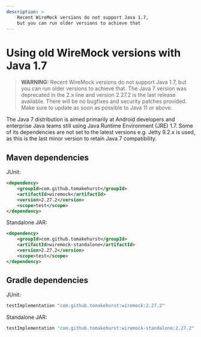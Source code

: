 ```yaml
---
description: >
    Recent WireMock versions do not support Java 1.7,
    but you can run older versions to achieve that
---
```


# Using old WireMock versions with Java 1.7

> **WARNING:** Recent WireMock versions do not support Java 1.7, but you can run older versions to achieve that.
> The Java 7 version was deprecated in the 2.x line and version 2.27.2 is the last release available.
> There will be no bugfixes and security patches provided.
> Make sure to update as soon as possible to Java 11 or above.

The Java 7 distribution is aimed primarily at Android developers and enterprise Java teams still using Java Runtime Environment (JRE) 1.7.
Some of its dependencies are not set to the latest versions e.g. Jetty 9.2.x is used,
as this is the last minor version to retain Java 7 compatibility.

## Maven dependencies

JUnit:

```xml
<dependency>
    <groupId>com.github.tomakehurst</groupId>
    <artifactId>wiremock</artifactId>
    <version>2.27.2</version>
    <scope>test</scope>
</dependency>
```

Standalone JAR:

```xml
<dependency>
    <groupId>com.github.tomakehurst</groupId>
    <artifactId>wiremock-standalone</artifactId>
    <version>2.27.2</version>
    <scope>test</scope>
</dependency>
```

## Gradle dependencies

JUnit:

```groovy
testImplementation "com.github.tomakehurst:wiremock:2.27.2"
```

Standalone JAR:

```groovy
testImplementation "com.github.tomakehurst:wiremock-standalone:2.27.2"
```
